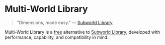 # Multi-World Library

> "Dimensions, made easy." — [Subworld Library](https://github.com/jjohnsnaill/SubworldLibrary)

Multi-World Library is a [free](https://en.wikipedia.org/wiki/Free_as_in_Freedom) alternative to [Subworld Library](https://github.com/jjohnsnaill/SubworldLibrary), developed with performance, capability, and compatibility in mind.
